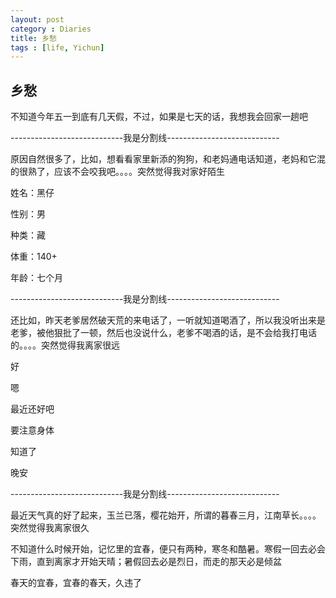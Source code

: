 ```yaml
---
layout: post
category : Diaries
title: 乡愁
tags : [life, Yichun]
---
```

## 乡愁 ##

不知道今年五一到底有几天假，不过，如果是七天的话，我想我会回家一趟吧

 

----------------------------我是分割线----------------------------

 

原因自然很多了，比如，想看看家里新添的狗狗，和老妈通电话知道，老妈和它混的很熟了，应该不会咬我吧。。。。突然觉得我对家好陌生

 

姓名：黑仔

性别：男

种类：藏

体重：140+

年龄：七个月

 

----------------------------我是分割线----------------------------

 

还比如，昨天老爹居然破天荒的来电话了，一听就知道喝酒了，所以我没听出来是老爹，被他狠批了一顿，然后也没说什么，老爹不喝酒的话，是不会给我打电话的。。。。突然觉得我离家很远

 

好

嗯

最近还好吧

要注意身体

知道了

晚安

 

----------------------------我是分割线----------------------------

 

最近天气真的好了起来，玉兰已落，樱花始开，所谓的暮春三月，江南草长。。。。突然觉得我离家很久

 

不知道什么时候开始，记忆里的宜春，便只有两种，寒冬和酷暑。寒假一回去必会下雨，直到离家才开始天晴；暑假回去必是烈日，而走的那天必是倾盆

 

春天的宜春，宜春的春天，久违了